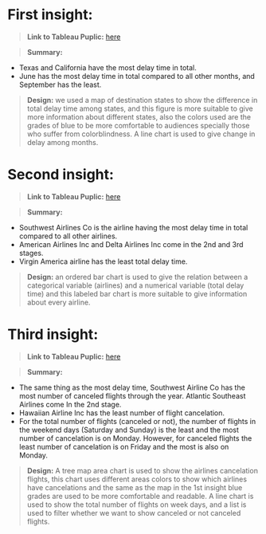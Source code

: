 # First insight:
> **Link to Tableau Puplic:** [here](https://public.tableau.com/views/Desinationsanddelaytimesthroughthemonthsofyear/Dashboard1?:language=en-US&:display_count=n&:origin=viz_share_link)

> **Summary:**
- Texas and California have the most delay time in total.
- June has the most delay time in total compared to all other months, and September has the 
least.
> **Design:** we used a map of destination states to show the difference in total delay time
among states, and this figure is more suitable to give more information about different 
states, also the colors used are the grades of blue to be more comfortable to audiences
specially those who suffer from colorblindness. A line chart is used to give change in 
delay among months.

# Second insight: 
> **Link to Tableau Puplic:** [here](https://public.tableau.com/views/arrivaldelayofairlines/Sheet2?:language=en-US&:display_count=n&:origin=viz_share_link)

> **Summary:**
- Southwest Airlines Co is the airline having the most delay time in total compared to all other 
airlines.
- American Airlines Inc and Delta Airlines Inc come in the 2nd and 3rd stages.
- Virgin America airline has the least total delay time.
> **Design:** an ordered bar chart is used to give the relation between a categorical variable
(airlines) and a numerical variable (total delay time) and this labeled bar chart is more 
suitable to give information about every airline.

# Third insight:

> **Link to Tableau Puplic:**
[here](https://public.tableau.com/shared/3KQKQQ4TC?:display_count=n&:origin=viz_share_link)

> **Summary:**
- The same thing as the most delay time, Southwest Airline Co has the most number of canceled 
flights through the year. Atlantic Southeast Airlines come In the 2nd stage.
- Hawaiian Airline Inc has the least number of flight cancelation.
- For the total number of flights (canceled or not), the number of flights in the weekend days 
(Saturday and Sunday) is the least and the most number of cancelation is on Monday. However, 
for canceled flights the least number of cancelation is on Friday and the most is also on Monday.

> **Design:** A tree map area chart is used to show the airlines cancelation flights, this chart 
uses different areas colors to show which airlines have cancelations and the same as 
the map in the 1st insight blue grades are used to be more comfortable and readable. A
line chart is used to show the total number of flights on week days, and a list is used to 
filter whether we want to show canceled or not canceled flights.
